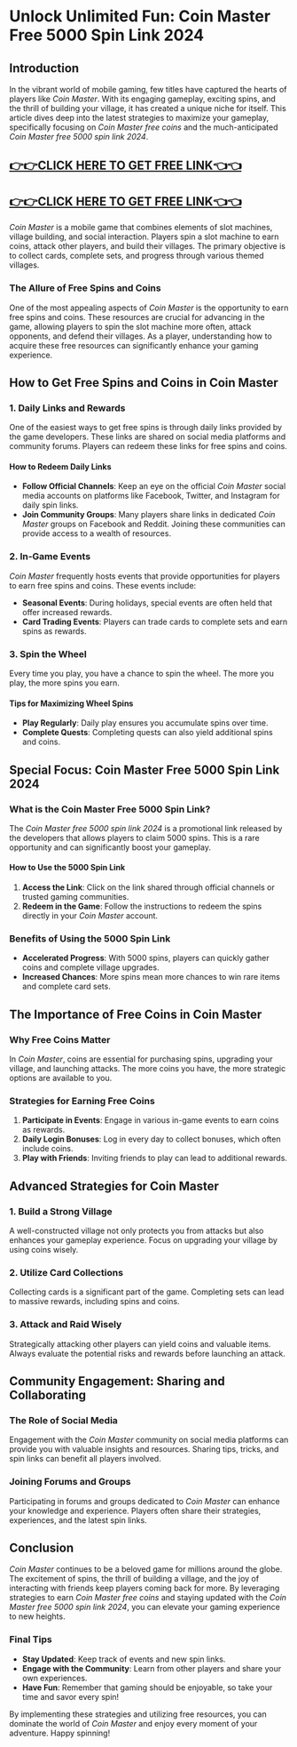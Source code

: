 # Unlock Unlimited Fun: Coin Master Free 5000 Spin Link 2024

## Introduction

In the vibrant world of mobile gaming, few titles have captured the hearts of players like *Coin Master*. With its engaging gameplay, exciting spins, and the thrill of building your village, it has created a unique niche for itself. This article dives deep into the latest strategies to maximize your gameplay, specifically focusing on *Coin Master free coins* and the much-anticipated *Coin Master free 5000 spin link 2024*.

[👉👉CLICK HERE TO GET FREE LINK👈👈](https://todaylink.site/CoinsLink/)
--

[👉👉CLICK HERE TO GET FREE LINK👈👈](https://todaylink.site/CoinsLink/)
--
*Coin Master* is a mobile game that combines elements of slot machines, village building, and social interaction. Players spin a slot machine to earn coins, attack other players, and build their villages. The primary objective is to collect cards, complete sets, and progress through various themed villages. 

### The Allure of Free Spins and Coins

One of the most appealing aspects of *Coin Master* is the opportunity to earn free spins and coins. These resources are crucial for advancing in the game, allowing players to spin the slot machine more often, attack opponents, and defend their villages. As a player, understanding how to acquire these free resources can significantly enhance your gaming experience.

## How to Get Free Spins and Coins in Coin Master

### 1. Daily Links and Rewards

One of the easiest ways to get free spins is through daily links provided by the game developers. These links are shared on social media platforms and community forums. Players can redeem these links for free spins and coins.

#### How to Redeem Daily Links

- **Follow Official Channels**: Keep an eye on the official *Coin Master* social media accounts on platforms like Facebook, Twitter, and Instagram for daily spin links.
- **Join Community Groups**: Many players share links in dedicated *Coin Master* groups on Facebook and Reddit. Joining these communities can provide access to a wealth of resources.

### 2. In-Game Events

*Coin Master* frequently hosts events that provide opportunities for players to earn free spins and coins. These events include:

- **Seasonal Events**: During holidays, special events are often held that offer increased rewards.
- **Card Trading Events**: Players can trade cards to complete sets and earn spins as rewards.

### 3. Spin the Wheel

Every time you play, you have a chance to spin the wheel. The more you play, the more spins you earn. 

#### Tips for Maximizing Wheel Spins

- **Play Regularly**: Daily play ensures you accumulate spins over time.
- **Complete Quests**: Completing quests can also yield additional spins and coins.

## Special Focus: Coin Master Free 5000 Spin Link 2024

### What is the Coin Master Free 5000 Spin Link?

The *Coin Master free 5000 spin link 2024* is a promotional link released by the developers that allows players to claim 5000 spins. This is a rare opportunity and can significantly boost your gameplay.

#### How to Use the 5000 Spin Link

1. **Access the Link**: Click on the link shared through official channels or trusted gaming communities.
2. **Redeem in the Game**: Follow the instructions to redeem the spins directly in your *Coin Master* account.

### Benefits of Using the 5000 Spin Link

- **Accelerated Progress**: With 5000 spins, players can quickly gather coins and complete village upgrades.
- **Increased Chances**: More spins mean more chances to win rare items and complete card sets.

## The Importance of Free Coins in Coin Master

### Why Free Coins Matter

In *Coin Master*, coins are essential for purchasing spins, upgrading your village, and launching attacks. The more coins you have, the more strategic options are available to you.

### Strategies for Earning Free Coins

1. **Participate in Events**: Engage in various in-game events to earn coins as rewards.
2. **Daily Login Bonuses**: Log in every day to collect bonuses, which often include coins.
3. **Play with Friends**: Inviting friends to play can lead to additional rewards.

## Advanced Strategies for Coin Master

### 1. Build a Strong Village

A well-constructed village not only protects you from attacks but also enhances your gameplay experience. Focus on upgrading your village by using coins wisely.

### 2. Utilize Card Collections

Collecting cards is a significant part of the game. Completing sets can lead to massive rewards, including spins and coins.

### 3. Attack and Raid Wisely

Strategically attacking other players can yield coins and valuable items. Always evaluate the potential risks and rewards before launching an attack.

## Community Engagement: Sharing and Collaborating

### The Role of Social Media

Engagement with the *Coin Master* community on social media platforms can provide you with valuable insights and resources. Sharing tips, tricks, and spin links can benefit all players involved.

### Joining Forums and Groups

Participating in forums and groups dedicated to *Coin Master* can enhance your knowledge and experience. Players often share their strategies, experiences, and the latest spin links.

## Conclusion

*Coin Master* continues to be a beloved game for millions around the globe. The excitement of spins, the thrill of building a village, and the joy of interacting with friends keep players coming back for more. By leveraging strategies to earn *Coin Master free coins* and staying updated with the *Coin Master free 5000 spin link 2024*, you can elevate your gaming experience to new heights.

### Final Tips

- **Stay Updated**: Keep track of events and new spin links.
- **Engage with the Community**: Learn from other players and share your own experiences.
- **Have Fun**: Remember that gaming should be enjoyable, so take your time and savor every spin!

By implementing these strategies and utilizing free resources, you can dominate the world of *Coin Master* and enjoy every moment of your adventure. Happy spinning!
